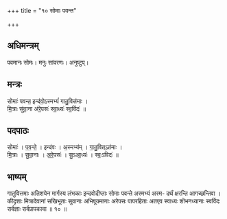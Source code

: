 +++
title = "१० सोमाः पवन्त"

+++
## अधिमन्त्रम्
पवमानः सोमः। मनुः सांवरणः। अनुष्टुप्।

## मन्त्रः
सोमाः॑ पवन्त॒ इन्द॑वो॒ऽस्मभ्यं॑ गातु॒वित्त॑माः ।  
मि॒त्राः सु॑वा॒ना अ॑रे॒पसः॑ स्वा॒ध्यः॑ स्व॒र्विदः॑ ॥

## पदपाठः
सोमाः॑ । प॒व॒न्ते॒ । इन्द॑वः । अ॒स्मभ्य॑म् । गा॒तु॒वित्ऽत॑माः ।  
मि॒त्राः । सु॒वा॒नाः । अ॒रे॒पसः॑ । सु॒ऽआ॒ध्यः॑ । स्वः॒ऽविदः॑ ॥

## भाष्यम्
गातुवित्तमाः अतिशयेन मार्गस्य लंभकाः इन्दवोदीप्ताः सोमाः पवन्ते अस्मभ्यं अस्म- दर्थं क्षरन्ति आगच्छन्तिवा । कीदृशाः मित्रादेवानां सखिभूताः सुवानाः अभिषूयमाणाः अरेपसः पापरहिताः अतएव स्वाध्यः शॊभनध्यानाः स्वर्विदः सर्वज्ञाः सर्वप्रापकावा ॥ १० ॥
